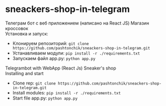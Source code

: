 # sneackers-shop-in-telegram
Телеграм бот с веб приложением (написано на React JS) Магазин кроссовок  
Установка и запуск:  
- Клонируем репозиторий: ``` git clone https://github.com/pashtonchik/sneackers-shop-in-telegram.git ```   
- Устанавливаем модули: ``` pip install -r ./requirements.txt ``` 
- Запускаем файл app.py: ``` python app.py ```  
   
   
Telegrambot with WebApp (React Js) Sneaker's shop  
Installing and start  
- Clone rep: ``` git clone https://github.com/pashtonchik/sneackers-shop-in-telegram.git ```   
- Install modules: ``` pip install -r ./requirements.txt ``` 
- Start file app.py: ``` python app.py ``` 
